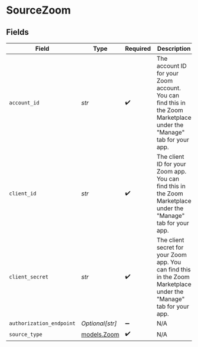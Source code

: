 # SourceZoom


## Fields

| Field                                                                                                                | Type                                                                                                                 | Required                                                                                                             | Description                                                                                                          |
| -------------------------------------------------------------------------------------------------------------------- | -------------------------------------------------------------------------------------------------------------------- | -------------------------------------------------------------------------------------------------------------------- | -------------------------------------------------------------------------------------------------------------------- |
| `account_id`                                                                                                         | *str*                                                                                                                | :heavy_check_mark:                                                                                                   | The account ID for your Zoom account. You can find this in the Zoom Marketplace under the "Manage" tab for your app. |
| `client_id`                                                                                                          | *str*                                                                                                                | :heavy_check_mark:                                                                                                   | The client ID for your Zoom app. You can find this in the Zoom Marketplace under the "Manage" tab for your app.      |
| `client_secret`                                                                                                      | *str*                                                                                                                | :heavy_check_mark:                                                                                                   | The client secret for your Zoom app. You can find this in the Zoom Marketplace under the "Manage" tab for your app.  |
| `authorization_endpoint`                                                                                             | *Optional[str]*                                                                                                      | :heavy_minus_sign:                                                                                                   | N/A                                                                                                                  |
| `source_type`                                                                                                        | [models.Zoom](../models/zoom.md)                                                                                     | :heavy_check_mark:                                                                                                   | N/A                                                                                                                  |
